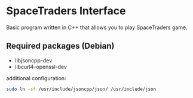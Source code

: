 SpaceTraders Interface
======================

Basic program written in C++ that allows you to play SpaceTraders game.

## Required packages (Debian)
- libjsoncpp-dev
- libcurl4-openssl-dev

additional configuration:
```bash
sudo ln -sf /usr/include/jsoncpp/json/ /usr/include/json
```
